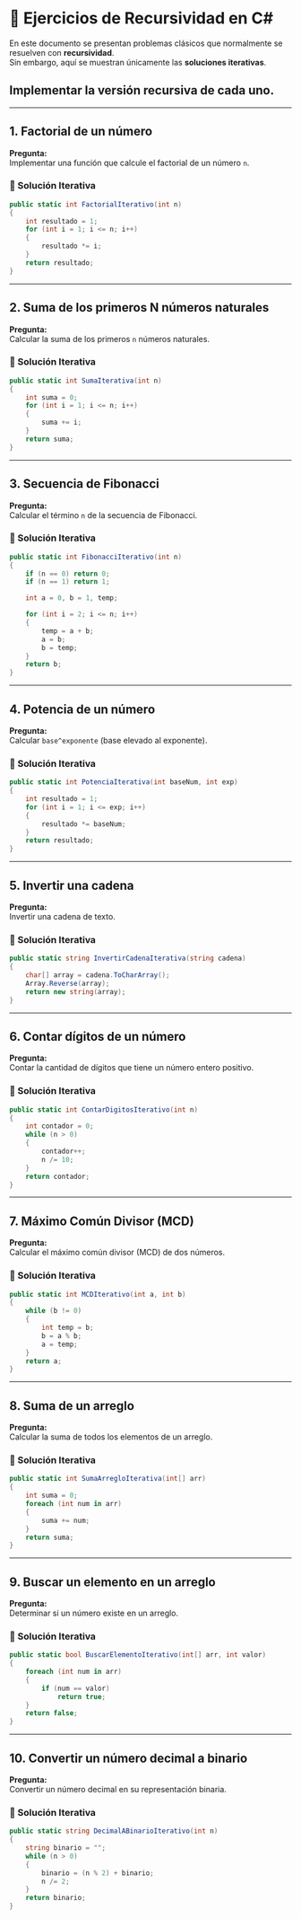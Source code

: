 # 📘 Ejercicios de Recursividad en C#

En este documento se presentan problemas clásicos que normalmente se resuelven con **recursividad**.  
Sin embargo, aquí se muestran únicamente las **soluciones iterativas**.  

## Implementar la **versión recursiva** de cada uno.

---

## 1. Factorial de un número

**Pregunta:**  
Implementar una función que calcule el factorial de un número `n`.

### 🔄 Solución Iterativa
```csharp
public static int FactorialIterativo(int n)
{
    int resultado = 1;
    for (int i = 1; i <= n; i++)
    {
        resultado *= i;
    }
    return resultado;
}
```

---

## 2. Suma de los primeros N números naturales

**Pregunta:**  
Calcular la suma de los primeros `n` números naturales.

### 🔄 Solución Iterativa
```csharp
public static int SumaIterativa(int n)
{
    int suma = 0;
    for (int i = 1; i <= n; i++)
    {
        suma += i;
    }
    return suma;
}
```

---

## 3. Secuencia de Fibonacci

**Pregunta:**  
Calcular el término `n` de la secuencia de Fibonacci.

### 🔄 Solución Iterativa
```csharp
public static int FibonacciIterativo(int n)
{
    if (n == 0) return 0;
    if (n == 1) return 1;

    int a = 0, b = 1, temp;

    for (int i = 2; i <= n; i++)
    {
        temp = a + b;
        a = b;
        b = temp;
    }
    return b;
}
```

---

## 4. Potencia de un número

**Pregunta:**  
Calcular `base^exponente` (base elevado al exponente).

### 🔄 Solución Iterativa
```csharp
public static int PotenciaIterativa(int baseNum, int exp)
{
    int resultado = 1;
    for (int i = 1; i <= exp; i++)
    {
        resultado *= baseNum;
    }
    return resultado;
}
```

---

## 5. Invertir una cadena

**Pregunta:**  
Invertir una cadena de texto.

### 🔄 Solución Iterativa
```csharp
public static string InvertirCadenaIterativa(string cadena)
{
    char[] array = cadena.ToCharArray();
    Array.Reverse(array);
    return new string(array);
}
```

---

## 6. Contar dígitos de un número

**Pregunta:**  
Contar la cantidad de dígitos que tiene un número entero positivo.

### 🔄 Solución Iterativa
```csharp
public static int ContarDigitosIterativo(int n)
{
    int contador = 0;
    while (n > 0)
    {
        contador++;
        n /= 10;
    }
    return contador;
}
```

---

## 7. Máximo Común Divisor (MCD)

**Pregunta:**  
Calcular el máximo común divisor (MCD) de dos números.

### 🔄 Solución Iterativa
```csharp
public static int MCDIterativo(int a, int b)
{
    while (b != 0)
    {
        int temp = b;
        b = a % b;
        a = temp;
    }
    return a;
}
```

---

## 8. Suma de un arreglo

**Pregunta:**  
Calcular la suma de todos los elementos de un arreglo.

### 🔄 Solución Iterativa
```csharp
public static int SumaArregloIterativa(int[] arr)
{
    int suma = 0;
    foreach (int num in arr)
    {
        suma += num;
    }
    return suma;
}
```

---

## 9. Buscar un elemento en un arreglo

**Pregunta:**  
Determinar si un número existe en un arreglo.

### 🔄 Solución Iterativa
```csharp
public static bool BuscarElementoIterativo(int[] arr, int valor)
{
    foreach (int num in arr)
    {
        if (num == valor)
            return true;
    }
    return false;
}
```

---

## 10. Convertir un número decimal a binario

**Pregunta:**  
Convertir un número decimal en su representación binaria.

### 🔄 Solución Iterativa
```csharp
public static string DecimalABinarioIterativo(int n)
{
    string binario = "";
    while (n > 0)
    {
        binario = (n % 2) + binario;
        n /= 2;
    }
    return binario;
}
```